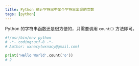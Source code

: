 ```yaml
---
title: Python 统计字符串中某个字符串出现的次数
tags: [python]
---
```


Python 的字符串函数还是很方便的，只需要调用 `count()` 方法即可。
<!-- more --><!-- toc -->

```python
#!/usr/bin/env python
# -*- coding:utf-8 -*-
# Author: wxnacy(wxnacy@gmail.com)

print('Hello World'.count('o'))
# 2
```
